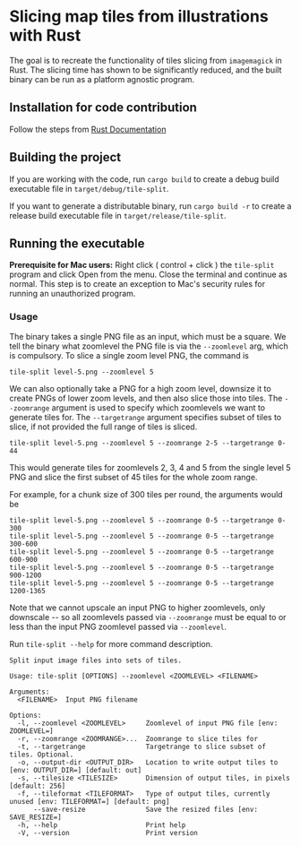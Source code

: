 # Slicing map tiles from illustrations with Rust

The goal is to recreate the functionality of tiles slicing from `imagemagick` in Rust. The slicing time has shown to be significantly reduced, and the built binary can be run as a platform agnostic program.

## Installation for code contribution

Follow the steps from [Rust Documentation](https://doc.rust-lang.org/book/ch01-01-installation.html)

## Building the project

If you are working with the code, run `cargo build` to create a debug build executable file in `target/debug/tile-split`.

If you want to generate a distributable binary, run `cargo build -r` to create a release build executable file in `target/release/tile-split`.

## Running the executable

**Prerequisite for Mac users:** Right click ( control + click ) the `tile-split` program and click Open from the menu. Close the terminal and continue as normal. This step is to create an exception to Mac's security rules for running an unauthorized program. 

### Usage

The binary takes a single PNG file as an input, which must be a square. We tell the binary what zoomlevel the PNG file is via the `--zoomlevel` arg, which is compulsory. To slice a single zoom level PNG, the command is

    tile-split level-5.png --zoomlevel 5

We can also optionally take a PNG for a high zoom level, downsize it to create PNGs of lower zoom levels, and then also slice those into tiles. The `--zoomrange` argument is used to specify which zoomlevels we want to generate tiles for. The `--targetrange` argument specifies subset of tiles to slice, if not provided the full range of tiles is sliced.

    tile-split level-5.png --zoomlevel 5 --zoomrange 2-5 --targetrange 0-44

This would generate tiles for zoomlevels 2, 3, 4 and 5 from the single level 5 PNG and slice the first subset of 45 tiles for the whole zoom range.

For example, for a chunk size of 300 tiles per round, the arguments would be

    tile-split level-5.png --zoomlevel 5 --zoomrange 0-5 --targetrange 0-300
    tile-split level-5.png --zoomlevel 5 --zoomrange 0-5 --targetrange 300-600
    tile-split level-5.png --zoomlevel 5 --zoomrange 0-5 --targetrange 600-900
    tile-split level-5.png --zoomlevel 5 --zoomrange 0-5 --targetrange 900-1200
    tile-split level-5.png --zoomlevel 5 --zoomrange 0-5 --targetrange 1200-1365

Note that we cannot upscale an input PNG to higher zoomlevels, only downscale -- so all zoomlevels passed via `--zoomrange` must be equal to or less than the input PNG zoomlevel passed via `--zoomlevel`.

Run `tile-split --help` for more command description.

```
Split input image files into sets of tiles.

Usage: tile-split [OPTIONS] --zoomlevel <ZOOMLEVEL> <FILENAME>

Arguments:
  <FILENAME>  Input PNG filename

Options:
  -l, --zoomlevel <ZOOMLEVEL>     Zoomlevel of input PNG file [env: ZOOMLEVEL=]
  -r, --zoomrange <ZOOMRANGE>...  Zoomrange to slice tiles for
  -t, --targetrange               Targetrange to slice subset of tiles. Optional.
  -o, --output-dir <OUTPUT_DIR>   Location to write output tiles to [env: OUTPUT_DIR=] [default: out]
  -s, --tilesize <TILESIZE>       Dimension of output tiles, in pixels [default: 256]
  -f, --tileformat <TILEFORMAT>   Type of output tiles, currently unused [env: TILEFORMAT=] [default: png]
      --save-resize               Save the resized files [env: SAVE_RESIZE=]
  -h, --help                      Print help
  -V, --version                   Print version
```



